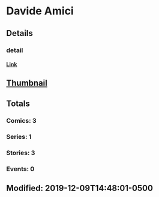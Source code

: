 # Davide  Amici 
## Details
### detail
#### [Link](http://marvel.com/comics/creators/13968/davide_amici?utm_campaign=apiRef&utm_source=225578a89fc76f3d20fbffda5d17a88d)
## [Thumbnail](http://i.annihil.us/u/prod/marvel/i/mg/b/40/image_not_available.jpg)
## Totals
### Comics: 3
### Series: 1
### Stories: 3
### Events: 0
## Modified: 2019-12-09T14:48:01-0500